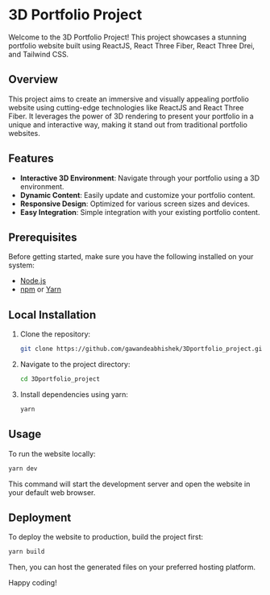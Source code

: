 # 3D Portfolio Project

Welcome to the 3D Portfolio Project! This project showcases a stunning portfolio website built using ReactJS, React Three Fiber, React Three Drei, and Tailwind CSS.

## Overview

This project aims to create an immersive and visually appealing portfolio website using cutting-edge technologies like ReactJS and React Three Fiber. It leverages the power of 3D rendering to present your portfolio in a unique and interactive way, making it stand out from traditional portfolio websites.

## Features

- **Interactive 3D Environment**: Navigate through your portfolio using a 3D environment.
- **Dynamic Content**: Easily update and customize your portfolio content.
- **Responsive Design**: Optimized for various screen sizes and devices.
- **Easy Integration**: Simple integration with your existing portfolio content.

## Prerequisites

Before getting started, make sure you have the following installed on your system:

- [Node.js](https://nodejs.org/)
- [npm](https://www.npmjs.com/) or [Yarn](https://yarnpkg.com/)

## Local Installation

1. Clone the repository:

   ```bash
   git clone https://github.com/gawandeabhishek/3Dportfolio_project.git
   ```

2. Navigate to the project directory:

   ```bash
   cd 3Dportfolio_project
   ```

3. Install dependencies using yarn:

   ```bash
   yarn
   ```

## Usage

To run the website locally:

```bash
yarn dev
```

This command will start the development server and open the website in your default web browser.

## Deployment

To deploy the website to production, build the project first:

```bash
yarn build
```

Then, you can host the generated files on your preferred hosting platform.

Happy coding!
